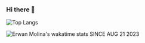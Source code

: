 ### Hi there 👋

![Top Langs](https://github-readme-stats-emolina7.vercel.app/api/top-langs/?username=emolina7\&layout=compact)

![Erwan Molina's wakatime stats SINCE AUG 21 2023](https://github-readme-stats-emolina7.vercel.app/api/wakatime?username=emolina7\&layout=compact)

